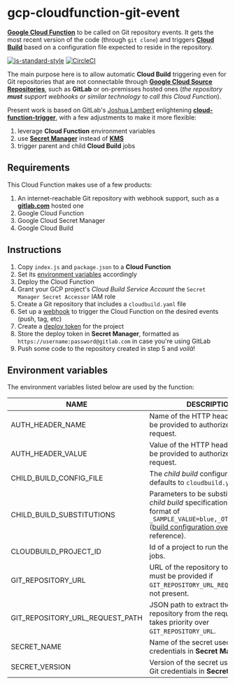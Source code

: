# gcp-cloudfunction-git-event

__[Google Cloud Function][1]__ to be called on Git repository events.
It gets the most recent version of the code (through `git clone`) and triggers __[Cloud Build][2]__
based on a configuration file expected to reside in the repository.

[![js-standard-style][3]][4] [![CircleCI][5]][6]

The main purpose here is to allow automatic __Cloud Build__ triggering even for Git repositories
that are not connectable through __[Google Cloud Source Repositories][7]__, such as __GitLab__ or
on-premisses hosted ones (_the repository **must** support webhooks or similar technology to call
this Cloud Function_).

Present work is based on GitLab's [Joshua Lambert][8] enlightening __[cloud-function-trigger][9]__,
with a few adjustments to make it more flexible:

1. leverage __Cloud Function__ environment variables
1. use __[Secret Manager][10]__ instead of __[KMS][11]__
1. trigger parent and child __Cloud Build__ jobs

## Requirements

This Cloud Function makes use of a few products:
1. An internet-reachable Git repository with webhook support, such as a __[gitlab.com][13]__
hosted one
1. Google Cloud Function
1. Google Cloud Secret Manager
1. Google Cloud Build

## Instructions

1. Copy `index.js` and `package.json` to a __Cloud Function__
1. Set its [environment variables](#environment-variables) accordingly
1. Deploy the Cloud Function
1. Grant your GCP project's _Cloud Build Service Account_ the `Secret Manager Secret Accessor`
IAM role
1. Create a Git repository that includes a `cloudbuild.yaml` file
1. Set up a [webhook][14] to trigger the Cloud Function on the desired events (push, tag, etc)
1. Create a [deploy token][15] for the project
1. Store the deploy token in __Secret Manager__, formatted as `https://username:password@gitlab.com`
in case you're using GitLab
1. Push some code to the repository created in step 5 and _voilà_!

## Environment variables

The environment variables listed below are used by the function:

| NAME | DESCRIPTION | MANDATORY |
| ---- | ----------- | --------- |
| AUTH_HEADER_NAME | Name of the HTTP header that must be provided to authorize the request. | Y |
| AUTH_HEADER_VALUE | Value of the HTTP header that must be provided to authorize the request. | Y |
| CHILD_BUILD_CONFIG_FILE | The _child build_ configuration file; defaults to `cloudbuild.yaml`. | N |
| CHILD_BUILD_SUBSTITUTIONS | Parameters to be substituted in the _child build_ specification, in the format of `_SAMPLE_VALUE=blue,_OTHER_VALUE=10` ([build configuration overview][12] for reference). | Y |
| CLOUDBUILD_PROJECT_ID | Id of a project to run the __Cloud Build__ jobs. | N |
| GIT_REPOSITORY_URL | URL of the repository to be cloned; must be provided if `GIT_REPOSITORY_URL_REQUEST_PATH` is not present. | N |
| GIT_REPOSITORY_URL_REQUEST_PATH | JSON path to extract the URL of the repository from the request body; takes priority over `GIT_REPOSITORY_URL`. | N |
| SECRET_NAME | Name of the secret used to store Git credentials in __Secret Manager__. | Y |
| SECRET_VERSION | Version of the secret used to store Git credentials in __Secret Manager__. | Y |

[1]: https://cloud.google.com/functions/
[2]: https://cloud.google.com/cloud-build/
[3]: https://img.shields.io/badge/code%20style-standard-brightgreen.svg
[4]: http://standardjs.com
[5]: https://circleci.com/gh/ricardolsmendes/gcp-cloudfunction-git-event.svg?style=svg
[6]: https://circleci.com/gh/ricardolsmendes/gcp-cloudfunction-git-event
[7]: https://cloud.google.com/source-repositories/
[8]: https://gitlab.com/joshlambert
[9]: https://gitlab.com/joshlambert/cloud-function-trigger
[10]: https://cloud.google.com/secret-manager/
[11]: https://cloud.google.com/kms/
[12]: https://cloud.google.com/cloud-build/docs/build-config#substitutions
[13]: https://gitlab.com
[14]: https://docs.gitlab.com/ee/user/project/integrations/webhooks.html
[15]: https://docs.gitlab.com/ee/user/project/deploy_tokens/
